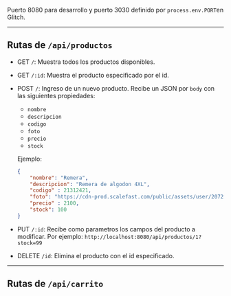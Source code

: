 
Puerto 8080 para desarrollo y puerto 3030 definido por ``process.env.PORT``en Glitch.

---

## Rutas de ``/api/productos``

- GET ``/``: Muestra todos los productos disponibles.
- GET ``/:id``: Muestra el producto especificado por el id.
- POST ``/``:  Ingreso de un nuevo producto. Recibe un JSON por ``body`` con las siguientes propiedades:
  - ``nombre`` 
  - ``descripcion`` 
  - ``codigo`` 
  - ``foto`` 
  - ``precio`` 
  - ``stock`` 

  Ejemplo:<br>
  ```json
  {
      "nombre": "Remera",
      "descripcion": "Remera de algodon 4XL",
      "codigo" : 21312421,
      "foto": "https://cdn-prod.scalefast.com/public/assets/user/2072312/image/01091d2380ca732c08f763d9ec82fd9d.jpg",
      "precio" : 2100,
      "stock": 100
  }
  ```
- PUT ``/:id``: Recibe como parametros los campos del producto a modificar. Por ejemplo: ``http://localhost:8080/api/productos/1?stock=99``
- DELETE ``/id``: Elimina el producto con el id especificado.

---

## Rutas de ``/api/carrito``
